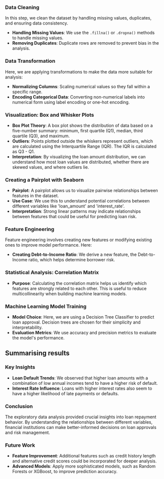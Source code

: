 ### Data Cleaning
In this step, we clean the dataset by handling missing values, duplicates, and ensuring data consistency.
- **Handling Missing Values**: We use the `.fillna()` or `.dropna()` methods to handle missing values.
- **Removing Duplicates**: Duplicate rows are removed to prevent bias in the analysis.

### Data Transformation
Here, we are applying transformations to make the data more suitable for analysis:
- **Normalizing Columns**: Scaling numerical values so they fall within a specific range.
- **Encoding Categorical Data**: Converting non-numerical labels into numerical form using label encoding or one-hot encoding.

### Visualization: Box and Whisker Plots
- **Box Plot Theory**: A box plot shows the distribution of data based on a five-number summary: minimum, first quartile (Q1), median, third quartile (Q3), and maximum.
- **Outliers**: Points plotted outside the whiskers represent outliers, which are calculated using the Interquartile Range (IQR). The IQR is calculated as Q3 - Q1.
- **Interpretation**: By visualizing the loan amount distribution, we can understand how most loan values are distributed, whether there are skewed values, and where outliers lie.

### Creating a Pairplot with Seaborn
- **Pairplot**: A pairplot allows us to visualize pairwise relationships between features in the dataset.
- **Use Case**: We use this to understand potential correlations between different variables like 'loan_amount' and 'interest_rate'.
- **Interpretation**: Strong linear patterns may indicate relationships between features that could be useful for predicting loan risk.

### Feature Engineering
Feature engineering involves creating new features or modifying existing ones to improve model performance. Here:
- **Creating Debt-to-Income Ratio**: We derive a new feature, the Debt-to-Income ratio, which helps determine borrower risk.

### Statistical Analysis: Correlation Matrix
- **Purpose**: Calculating the correlation matrix helps us identify which features are strongly related to each other. This is useful to reduce multicollinearity when building machine learning models.

### Machine Learning Model Training
- **Model Choice**: Here, we are using a Decision Tree Classifier to predict loan approval. Decision trees are chosen for their simplicity and interpretability.
- **Evaluation Metrics**: We use accuracy and precision metrics to evaluate the model's performance.

## Summarising results

### Key Insights
- **Loan Default Trends**: We observed that higher loan amounts with a combination of low annual incomes tend to have a higher risk of default.
- **Interest Rate Influence**: Loans with higher interest rates also seem to have a higher likelihood of late payments or defaults.

### Conclusion
The exploratory data analysis provided crucial insights into loan repayment behavior. By understanding the relationships between different variables, financial institutions can make better-informed decisions on loan approvals and risk management.

### Future Work
- **Feature Improvement**: Additional features such as credit history length and alternative credit scores could be incorporated for deeper analysis.
- **Advanced Models**: Apply more sophisticated models, such as Random Forests or XGBoost, to improve prediction accuracy.
